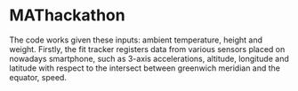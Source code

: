 # MAThackathon

The code works given these inputs: ambient temperature, height and weight.
Firstly, the fit tracker registers data from various sensors placed on nowadays smartphone, such as 3-axis accelerations, altitude, longitude and latitude with respect to the intersect between greenwich meridian and the equator, speed.

